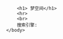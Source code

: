 
<html>
    <head>
        <meta charset="UTF-8" >
        <title>梦空间 - 发现你最喜欢的网站</title>
    </head>
    <body>
        
        <h1> 梦空间</h1>
        <hr>
        <br>
        搜索引擎:
    </body>
</html>
